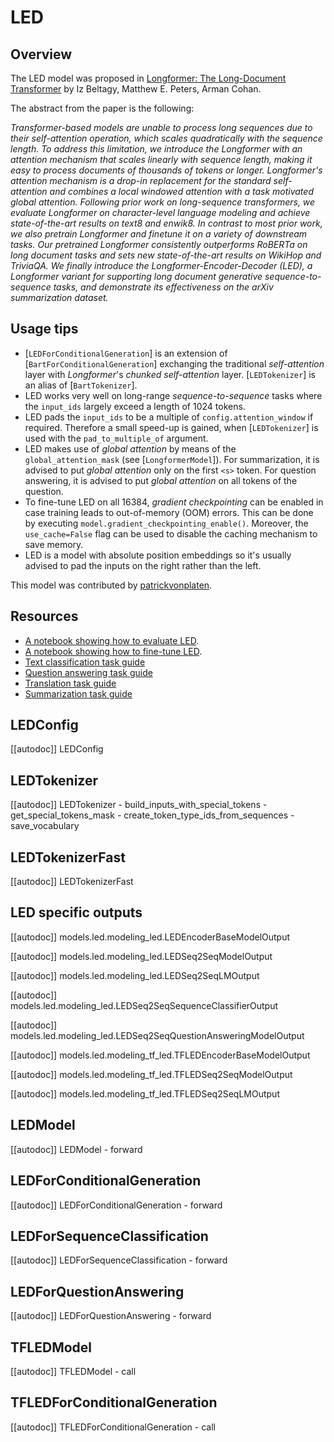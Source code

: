 <!--Copyright 2020 The HuggingFace Team. All rights reserved.

Licensed under the Apache License, Version 2.0 (the "License"); you may not use this file except in compliance with
the License. You may obtain a copy of the License at

http://www.apache.org/licenses/LICENSE-2.0

Unless required by applicable law or agreed to in writing, software distributed under the License is distributed on
an "AS IS" BASIS, WITHOUT WARRANTIES OR CONDITIONS OF ANY KIND, either express or implied. See the License for the
specific language governing permissions and limitations under the License.

⚠️ Note that this file is in Markdown but contain specific syntax for our doc-builder (similar to MDX) that may not be
rendered properly in your Markdown viewer.

-->

# LED

## Overview

The LED model was proposed in [Longformer: The Long-Document Transformer](https://arxiv.org/abs/2004.05150) by Iz
Beltagy, Matthew E. Peters, Arman Cohan.

The abstract from the paper is the following:

*Transformer-based models are unable to process long sequences due to their self-attention operation, which scales
quadratically with the sequence length. To address this limitation, we introduce the Longformer with an attention
mechanism that scales linearly with sequence length, making it easy to process documents of thousands of tokens or
longer. Longformer's attention mechanism is a drop-in replacement for the standard self-attention and combines a local
windowed attention with a task motivated global attention. Following prior work on long-sequence transformers, we
evaluate Longformer on character-level language modeling and achieve state-of-the-art results on text8 and enwik8. In
contrast to most prior work, we also pretrain Longformer and finetune it on a variety of downstream tasks. Our
pretrained Longformer consistently outperforms RoBERTa on long document tasks and sets new state-of-the-art results on
WikiHop and TriviaQA. We finally introduce the Longformer-Encoder-Decoder (LED), a Longformer variant for supporting
long document generative sequence-to-sequence tasks, and demonstrate its effectiveness on the arXiv summarization
dataset.*

## Usage tips

- [`LEDForConditionalGeneration`] is an extension of
  [`BartForConditionalGeneration`] exchanging the traditional *self-attention* layer with
  *Longformer*'s *chunked self-attention* layer. [`LEDTokenizer`] is an alias of
  [`BartTokenizer`].
- LED works very well on long-range *sequence-to-sequence* tasks where the `input_ids` largely exceed a length of
  1024 tokens.
- LED pads the `input_ids` to be a multiple of `config.attention_window` if required. Therefore a small speed-up is
  gained, when [`LEDTokenizer`] is used with the `pad_to_multiple_of` argument.
- LED makes use of *global attention* by means of the `global_attention_mask` (see
  [`LongformerModel`]). For summarization, it is advised to put *global attention* only on the first
  `<s>` token. For question answering, it is advised to put *global attention* on all tokens of the question.
- To fine-tune LED on all 16384, *gradient checkpointing* can be enabled in case training leads to out-of-memory (OOM)
  errors. This can be done by executing `model.gradient_checkpointing_enable()`. 
 Moreover, the `use_cache=False`
  flag can be used to disable the caching mechanism to save memory.
- LED is a model with absolute position embeddings so it's usually advised to pad the inputs on the right rather than
  the left.

This model was contributed by [patrickvonplaten](https://hf-mirror.com/patrickvonplaten).

## Resources

- [A notebook showing how to evaluate LED](https://colab.research.google.com/drive/12INTTR6n64TzS4RrXZxMSXfrOd9Xzamo?usp=sharing).
- [A notebook showing how to fine-tune LED](https://colab.research.google.com/drive/12LjJazBl7Gam0XBPy_y0CTOJZeZ34c2v?usp=sharing).
- [Text classification task guide](../tasks/sequence_classification)
- [Question answering task guide](../tasks/question_answering)
- [Translation task guide](../tasks/translation)
- [Summarization task guide](../tasks/summarization)

## LEDConfig

[[autodoc]] LEDConfig

## LEDTokenizer

[[autodoc]] LEDTokenizer
    - build_inputs_with_special_tokens
    - get_special_tokens_mask
    - create_token_type_ids_from_sequences
    - save_vocabulary

## LEDTokenizerFast

[[autodoc]] LEDTokenizerFast

## LED specific outputs

[[autodoc]] models.led.modeling_led.LEDEncoderBaseModelOutput

[[autodoc]] models.led.modeling_led.LEDSeq2SeqModelOutput

[[autodoc]] models.led.modeling_led.LEDSeq2SeqLMOutput

[[autodoc]] models.led.modeling_led.LEDSeq2SeqSequenceClassifierOutput

[[autodoc]] models.led.modeling_led.LEDSeq2SeqQuestionAnsweringModelOutput

[[autodoc]] models.led.modeling_tf_led.TFLEDEncoderBaseModelOutput

[[autodoc]] models.led.modeling_tf_led.TFLEDSeq2SeqModelOutput

[[autodoc]] models.led.modeling_tf_led.TFLEDSeq2SeqLMOutput

<frameworkcontent>
<pt>

## LEDModel

[[autodoc]] LEDModel
    - forward

## LEDForConditionalGeneration

[[autodoc]] LEDForConditionalGeneration
    - forward

## LEDForSequenceClassification

[[autodoc]] LEDForSequenceClassification
    - forward

## LEDForQuestionAnswering

[[autodoc]] LEDForQuestionAnswering
    - forward

</pt>
<tf>

## TFLEDModel

[[autodoc]] TFLEDModel
    - call

## TFLEDForConditionalGeneration

[[autodoc]] TFLEDForConditionalGeneration
    - call

</tf>
</frameworkcontent>



